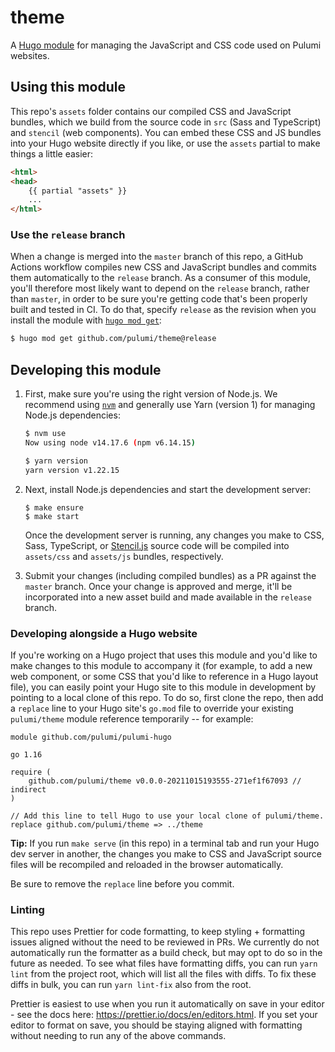 # theme

A [Hugo module](https://gohugo.io/hugo-modules/) for managing the JavaScript and CSS code used on Pulumi websites.

## Using this module

This repo's `assets` folder contains our compiled CSS and JavaScript bundles, which we build from the source code in `src` (Sass and TypeScript) and `stencil` (web components). You can embed these CSS and JS bundles into your Hugo website directly if you like, or use the `assets` partial to make things a little easier:

```html
<html>
<head>
    {{ partial "assets" }}
    ...
</html>
```

### Use the `release` branch

When a change is merged into the `master` branch of this repo, a GitHub Actions workflow compiles new CSS and JavaScript bundles and commits them automatically to the `release` branch. As a consumer of this module, you'll therefore most likely want to depend on the `release` branch, rather than `master`, in order to be sure you're getting code that's been properly built and tested in CI. To do that, specify `release` as the revision when you install the module with [`hugo mod get`](https://gohugo.io/commands/hugo_mod_get/):

```bash
$ hugo mod get github.com/pulumi/theme@release
```

## Developing this module

1. First, make sure you're using the right version of Node.js. We recommend using [`nvm`](https://github.com/nvm-sh/nvm) and generally use Yarn (version 1) for managing Node.js dependencies:

    ```bash
    $ nvm use
    Now using node v14.17.6 (npm v6.14.15)

    $ yarn version
    yarn version v1.22.15
    ```

1. Next, install Node.js dependencies and start the development server:

    ```
    $ make ensure
    $ make start
    ```

    Once the development server is running, any changes you make to CSS, Sass, TypeScript, or [Stencil.js](https://stenciljs.com/) source code will be compiled into `assets/css` and `assets/js` bundles, respectively.

1. Submit your changes (including compiled bundles) as a PR against the `master` branch. Once your change is approved and merge, it'll be incorporated into a new asset build and made available in the `release` branch.

### Developing alongside a Hugo website

If you're working on a Hugo project that uses this module and you'd like to make changes to this module to accompany it (for example, to add a new web component, or some CSS that you'd like to reference in a Hugo layout file), you can easily point your Hugo site to this module in development by pointing to a local clone of this repo. To do so, first clone the repo, then add a `replace` line to your Hugo site's `go.mod` file to override your existing `pulumi/theme` module reference temporarily -- for example:

```
module github.com/pulumi/pulumi-hugo

go 1.16

require (
	github.com/pulumi/theme v0.0.0-20211015193555-271ef1f67093 // indirect
)

// Add this line to tell Hugo to use your local clone of pulumi/theme.
replace github.com/pulumi/theme => ../theme
```

**Tip:** If you run `make serve` (in this repo) in a terminal tab and run your Hugo dev server in another, the changes you make to CSS and JavaScript source files will be recompiled and reloaded in the browser automatically.

Be sure to remove the `replace` line before you commit.

### Linting
This repo uses Prettier for code formatting, to keep styling + formatting issues aligned without the need to be reviewed in PRs.  We currently do not automatically run the formatter as a build check, but may opt to do so in the future as needed.  To see what files have formatting diffs, you can run `yarn lint` from the project root, which will list all the files with diffs.  To fix these diffs in bulk, you can run `yarn lint-fix` also from the root.

Prettier is easiest to use when you run it automatically on save in your editor - see the docs here: https://prettier.io/docs/en/editors.html.  If you set your editor to format on save, you should be staying aligned with formatting without needing to run any of the above commands.
